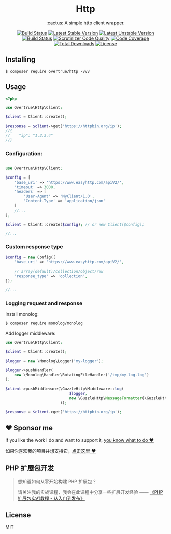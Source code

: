 <p> 
    <h1 align="center">Http</h1>
</p>

<p align="center"> :cactus: A simple http client wrapper.</p>

<p align="center">
<a href="https://travis-ci.org/overtrue/http"><img src="https://travis-ci.org/overtrue/http.svg?branch=master" alt="Build Status"></a>
<a href="https://packagist.org/packages/overtrue/http"><img src="https://poser.pugx.org/overtrue/http/v/stable.svg" alt="Latest Stable Version"></a>
<a href="https://packagist.org/packages/overtrue/http"><img src="https://poser.pugx.org/overtrue/http/v/unstable.svg" alt="Latest Unstable Version"></a>
<a href="https://scrutinizer-ci.com/g/overtrue/http/build-status/master"><img src="https://scrutinizer-ci.com/g/overtrue/http/badges/build.png?b=master" alt="Build Status"></a>
<a href="https://scrutinizer-ci.com/g/overtrue/http/?branch=master"><img src="https://scrutinizer-ci.com/g/overtrue/http/badges/quality-score.png?b=master" alt="Scrutinizer Code Quality"></a>
<a href="https://scrutinizer-ci.com/g/overtrue/http/?branch=master"><img src="https://scrutinizer-ci.com/g/overtrue/http/badges/coverage.png?b=master" alt="Code Coverage"></a>
<a href="https://packagist.org/packages/overtrue/http"><img src="https://poser.pugx.org/overtrue/http/downloads" alt="Total Downloads"></a>
<a href="https://packagist.org/packages/overtrue/http"><img src="https://poser.pugx.org/overtrue/http/license" alt="License"></a>
</p>

## Installing

```shell
$ composer require overtrue/http -vvv
```

## Usage

```php
<?php

use Overtrue\Http\Client;

$client = Client::create(); 

$response = $client->get('https://httpbin.org/ip');
//{
//    "ip": "1.2.3.4"
//}
```

### Configuration:

```php

use Overtrue\Http\Client;

$config = [
    'base_uri' => 'https://www.easyhttp.com/apiV2/',
    'timeout' => 3000,
    'headers' => [
        'User-Agent' => 'MyClient/1.0',
        'Content-Type' => 'application/json'
    ]
    //...
];

$client = Client::create($config); // or new Client($config);

//...
```

### Custom response type

```php
$config = new Config([
    'base_uri' => 'https://www.easyhttp.com/apiV2/',
    
    // array(default)/collection/object/raw
    'response_type' => 'collection', 
]);

//...
```

### Logging request and response

Install monolog:

```bash
$ composer require monolog/monolog
```
Add logger middleware:

```php
use Overtrue\Http\Client;

$client = Client::create();

$logger = new \Monolog\Logger('my-logger');

$logger->pushHandler(
    new \Monolog\Handler\RotatingFileHandler('/tmp/my-log.log')
);

$client->pushMiddleware(\GuzzleHttp\Middleware::log(
                            $logger,
                            new \GuzzleHttp\MessageFormatter(\GuzzleHttp\MessageFormatter::DEBUG)
                        ));

$response = $client->get('https://httpbin.org/ip');
```

## :heart: Sponsor me 

If you like the work I do and want to support it, [you know what to do :heart:](https://github.com/sponsors/overtrue)

如果你喜欢我的项目并想支持它，[点击这里 :heart:](https://github.com/sponsors/overtrue)

## PHP 扩展包开发

> 想知道如何从零开始构建 PHP 扩展包？
>
> 请关注我的实战课程，我会在此课程中分享一些扩展开发经验 —— [《PHP 扩展包实战教程 - 从入门到发布》](https://learnku.com/courses/creating-package)

## License

MIT
